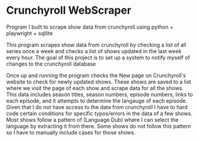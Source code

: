 # Crunchyroll WebScraper
Program I built to scrape show data from crunchyroll using python + playwright + sqllite

This program scrapes show data from crunchyroll by checking a list of all series once a week
and checks a list of shows updated in the last week every hour. The goal of this project is to set up
a system to notify myself of changes to the crunchyroll database

Once up and running the program checks the New page on Crunchyroll's website to check for newly updated shows.
These shows are saved to a list where we visit the page of each show and scrape data for all the shows.
This data includes season titles, season numbers, episode numbers, links to each episode, and it attempts to
determine the langauge of each episode.
Given that I do not have access to the data from crunchyroll I have to hard code certain conditions for specific typos/errors in
the data of a few shows. Most shows follow a pattern of (Language Dub) where I can select the language by extracting it from there.
Some shows do not follow this pattern so I have to manually include cases for those shows.
